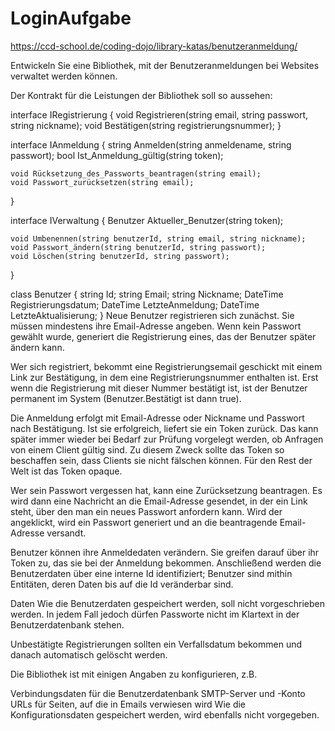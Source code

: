 # LoginAufgabe

https://ccd-school.de/coding-dojo/library-katas/benutzeranmeldung/

Entwickeln Sie eine Bibliothek, mit der Benutzeranmeldungen bei Websites verwaltet werden können.

Der Kontrakt für die Leistungen der Bibliothek soll so aussehen:

interface IRegistrierung {
	void Registrieren(string email, string passwort, string nickname);
	void Bestätigen(string registrierungsnummer);
}

interface IAnmeldung {
	string Anmelden(string anmeldename, string passwort);
	bool Ist_Anmeldung_gültig(string token);

	void Rücksetzung_des_Passworts_beantragen(string email);
	void Passwort_zurücksetzen(string email);
}

interface IVerwaltung {
	Benutzer Aktueller_Benutzer(string token);

	void Umbenennen(string benutzerId, string email, string nickname);
	void Passwort_ändern(string benutzerId, string passwort);
	void Löschen(string benutzerId, string passwort);
}

class Benutzer {
	string Id;
	string Email;
	string Nickname;
	DateTime Registrierungsdatum;
	DateTime LetzteAnmeldung;
	DateTime LetzteAktualisierung;
}
Neue Benutzer registrieren sich zunächst. Sie müssen mindestens ihre Email-Adresse angeben. Wenn kein Passwort gewählt wurde, generiert die Registrierung eines, das der Benutzer später ändern kann.

Wer sich registriert, bekommt eine Registrierungsemail geschickt mit einem Link zur Bestätigung, in dem eine Registrierungsnummer enthalten ist. Erst wenn die Registrierung mit dieser Nummer bestätigt ist, ist der Benutzer permanent im System (Benutzer.Bestätigt ist dann true).

Die Anmeldung erfolgt mit Email-Adresse oder Nickname und Passwort nach Bestätigung. Ist sie erfolgreich, liefert sie ein Token zurück. Das kann später immer wieder bei Bedarf zur Prüfung vorgelegt werden, ob Anfragen von einem Client gültig sind. Zu diesem Zweck sollte das Token so beschaffen sein, dass Clients sie nicht fälschen können. Für den Rest der Welt ist das Token opaque.

Wer sein Passwort vergessen hat, kann eine Zurücksetzung beantragen. Es wird dann eine Nachricht an die Email-Adresse gesendet, in der ein Link steht, über den man ein neues Passwort anfordern kann. Wird der angeklickt, wird ein Passwort generiert und an die beantragende Email-Adresse versandt.

Benutzer können ihre Anmeldedaten verändern. Sie greifen darauf über ihr Token zu, das sie bei der Anmeldung bekommen. Anschließend werden die Benutzerdaten über eine interne Id identifiziert; Benutzer sind mithin Entitäten, deren Daten bis auf die Id veränderbar sind.

Daten
Wie die Benutzerdaten gespeichert werden, soll nicht vorgeschrieben werden. In jedem Fall jedoch dürfen Passworte nicht im Klartext in der Benutzerdatenbank stehen.

Unbestätigte Registrierungen sollten ein Verfallsdatum bekommen und danach automatisch gelöscht werden.

Die Bibliothek ist mit einigen Angaben zu konfigurieren, z.B.

Verbindungsdaten für die Benutzerdatenbank
SMTP-Server und -Konto
URLs für Seiten, auf die in Emails verwiesen wird
Wie die Konfigurationsdaten gespeichert werden, wird ebenfalls nicht vorgegeben.
